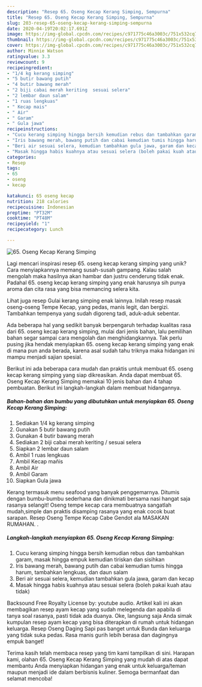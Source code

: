 ```yaml
---
description: "Resep 65. Oseng Kecap Kerang Simping, Sempurna"
title: "Resep 65. Oseng Kecap Kerang Simping, Sempurna"
slug: 203-resep-65-oseng-kecap-kerang-simping-sempurna
date: 2020-04-19T20:02:17.691Z
image: https://img-global.cpcdn.com/recipes/c971775c46a3003c/751x532cq70/65-oseng-kecap-kerang-simping-foto-resep-utama.jpg
thumbnail: https://img-global.cpcdn.com/recipes/c971775c46a3003c/751x532cq70/65-oseng-kecap-kerang-simping-foto-resep-utama.jpg
cover: https://img-global.cpcdn.com/recipes/c971775c46a3003c/751x532cq70/65-oseng-kecap-kerang-simping-foto-resep-utama.jpg
author: Minnie Watson
ratingvalue: 3.3
reviewcount: 9
recipeingredient:
- "1/4 kg kerang simping"
- "5 butir bawang putih"
- "4 butir bawang merah"
- "2 biji cabai merah keriting  sesuai selera"
- "2 lembar daun salam"
- "1 ruas lengkuas"
- " Kecap mais"
- " Air"
- " Garam"
- " Gula jawa"
recipeinstructions:
- "Cucu kerang simping hingga bersih kemudian rebus dan tambahkan garam, masak hingga empuk kemudian tiriskan dan sisihkan"
- "Iris bawang merah, bawang putih dan cabai kemudian tumis hingga harum, tambahkan lengkuas, dan daun salam"
- "Beri air sesuai selera, kemudian tambahkan gula jawa, garam dan kecap"
- "Masak hingga habis kuahnya atau sesuai selera (boleh pakai kuah atau tidak)"
categories:
- Resep
tags:
- 65
- oseng
- kecap

katakunci: 65 oseng kecap 
nutrition: 218 calories
recipecuisine: Indonesian
preptime: "PT32M"
cooktime: "PT48M"
recipeyield: "1"
recipecategory: Lunch

---
```



![65. Oseng Kecap Kerang Simping](https://img-global.cpcdn.com/recipes/c971775c46a3003c/751x532cq70/65-oseng-kecap-kerang-simping-foto-resep-utama.jpg)

Lagi mencari inspirasi resep 65. oseng kecap kerang simping yang unik? Cara menyiapkannya memang susah-susah gampang. Kalau salah mengolah maka hasilnya akan hambar dan justru cenderung tidak enak. Padahal 65. oseng kecap kerang simping yang enak harusnya sih punya aroma dan cita rasa yang bisa memancing selera kita.

Lihat juga resep Gulai kerang simping enak lainnya. Inilah resep masak oseng-oseng Tempe Kecap, yang pedas, manis legit, dan bergizi. Tambahkan tempenya yang sudah digoreng tadi, aduk-aduk sebentar.

Ada beberapa hal yang sedikit banyak berpengaruh terhadap kualitas rasa dari 65. oseng kecap kerang simping, mulai dari jenis bahan, lalu pemilihan bahan segar sampai cara mengolah dan menghidangkannya. Tak perlu pusing jika hendak menyiapkan 65. oseng kecap kerang simping yang enak di mana pun anda berada, karena asal sudah tahu triknya maka hidangan ini mampu menjadi sajian spesial.


Berikut ini ada beberapa cara mudah dan praktis untuk membuat 65. oseng kecap kerang simping yang siap dikreasikan. Anda dapat membuat 65. Oseng Kecap Kerang Simping memakai 10 jenis bahan dan 4 tahap pembuatan. Berikut ini langkah-langkah dalam membuat hidangannya.

<!--inarticleads1-->

##### Bahan-bahan dan bumbu yang dibutuhkan untuk menyiapkan 65. Oseng Kecap Kerang Simping:

1. Sediakan 1/4 kg kerang simping
1. Gunakan 5 butir bawang putih
1. Gunakan 4 butir bawang merah
1. Sediakan 2 biji cabai merah keriting / sesuai selera
1. Siapkan 2 lembar daun salam
1. Ambil 1 ruas lengkuas
1. Ambil  Kecap mañis
1. Ambil  Air
1. Ambil  Garam
1. Siapkan  Gula jawa


Kerang termasuk menu seafood yang banyak penggemarnya. Ditumis dengan bumbu-bumbu sederhana dan dinikmati bersama nasi hangat saja rasanya selangit! Oseng tempe kecap cara membuatnya sangatlah mudah,simple dan praktis disamping rasanya yang enak cocok buat sarapan. Resep Oseng Tempe Kecap Cabe Gendot ala MASAKAN RUMAHAN. . 

<!--inarticleads2-->

##### Langkah-langkah menyiapkan 65. Oseng Kecap Kerang Simping:

1. Cucu kerang simping hingga bersih kemudian rebus dan tambahkan garam, masak hingga empuk kemudian tiriskan dan sisihkan
1. Iris bawang merah, bawang putih dan cabai kemudian tumis hingga harum, tambahkan lengkuas, dan daun salam
1. Beri air sesuai selera, kemudian tambahkan gula jawa, garam dan kecap
1. Masak hingga habis kuahnya atau sesuai selera (boleh pakai kuah atau tidak)


Backsound Free Royalty License by: youtube audio. Artikel kali ini akan membagikan resep ayam kecap yang sudah melegenda dan apabila di tanya soal rasanya, pasti tidak ada duanya. Oke, langsung saja Anda simak kumpulan resep ayam kecap yang bisa diterapkan di rumah untuk hidangan keluarga. Resep Oseng Daging Sapi pas banget untuk Bunda dan keluarga yang tidak suka pedas. Rasa manis gurih lebih berasa dan dagingnya empuk banget! 

Terima kasih telah membaca resep yang tim kami tampilkan di sini. Harapan kami, olahan 65. Oseng Kecap Kerang Simping yang mudah di atas dapat membantu Anda menyiapkan hidangan yang enak untuk keluarga/teman maupun menjadi ide dalam berbisnis kuliner. Semoga bermanfaat dan selamat mencoba!
